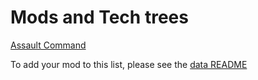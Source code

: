 # Mods and Tech trees

[Assault Command](https://github.com/Ishmaru/Assault-Command-Mod-for-MG)


To add your mod to this list, please see the [data README](https://github.com/ZetaGlest/zetaglest-data/blob/develop/README.md)
